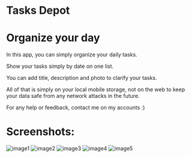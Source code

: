 # Tasks Depot
# Organize your day

In this app, you can simply organize your daily tasks.

Show your tasks simply by date on one list.

You can add title, description and photo to clarify your tasks.

All of that is simply on your local mobile storage, not on the web
to keep your data safe from any network attacks in the future.

For any help or feedback, contact me on my accounts :)

# Screenshots:

![image1](https://user-images.githubusercontent.com/93454138/162545172-6beca121-d929-4c0d-bd59-68b94f05d1a6.jpeg)
![image2](https://user-images.githubusercontent.com/93454138/162545173-f96f84d8-96b0-4581-ab30-f42a75159c75.jpeg)
![image3](https://user-images.githubusercontent.com/93454138/162545174-db1eaf5b-b9e5-4cc3-b471-16f2283cd2ce.jpeg)
![image4](https://user-images.githubusercontent.com/93454138/162545175-038f0e2d-450d-4960-ab99-1aa28fb17b30.jpeg)
![image5](https://user-images.githubusercontent.com/93454138/162545177-3a4e0f4e-8965-4cb1-b616-72a1ea19a15d.jpeg)
